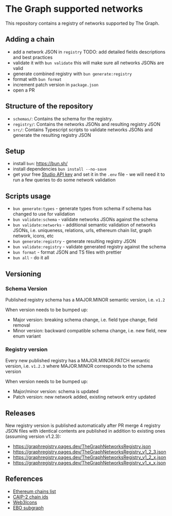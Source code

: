 # The Graph supported networks

This repository contains a registry of networks supported by The Graph.

## Adding a chain

- add a network JSON in `registry` TODO: add detailed fields descriptions and best practices
- validate it with `bun validate` this will make sure all networks JSONs are valid
- generate combined registry with `bun generate:registry`
- format with `bun format`
- increment patch version in `package.json`
- open a PR

## Structure of the repository

- `schemas/`: Contains the schema for the registry.
- `registry/`: Contains the networks JSONs and resulting registry JSON
- `src/`: Contains Typescript scripts to validate networks JSONs and generate the resulting registry JSON

## Setup

- install `bun`: https://bun.sh/
- install dependencies `bun install --no-save`
- get your free [Studio API key](https://thegraph.com/studio/apikeys/) and set it in the `.env` file - we will need it to run a few queries to do some network validation

## Scripts usage

- `bun generate:types` - generate types from schema if schema has changed to use for validation
- `bun validate:schema` - validate networks JSONs against the schema
- `bun validate:networks` - additional semantic validation of networks JSONs, i.e. uniqueness, relations, urls, ethereum chain list, graph network, icons, etc
- `bun generate:registry` - generate resulting registry JSON
- `bun validate:registry` - validate generated registry against the schema
- `bun format` - format JSON and TS files with prettier
- `bun all` - do it all

## Versioning

### Schema Version

Published registry schema has a MAJOR.MINOR semantic version, i.e. `v1.2`

When version needs to be bumped up:

- Major version: breaking schema change, i.e. field type change, field removal
- Minor version: backward compatible schema change, i.e. new field, new enum variant

### Registry version

Every new published registry has a MAJOR.MINOR.PATCH semantic version, i.e. `v1.2.3` where MAJOR.MINOR corresponds to the schema version

When version needs to be bumped up:

- Major/minor version: schema is updated
- Patch version: new network added, existing network entry updated

## Releases

New registry version is published automatically after PR merge
4 registry JSON files with identical contents are published in addition to existing ones (assuming version v1.2.3):

- https://graphregistry.pages.dev/TheGraphNetworksRegistry.json
- https://graphregistry.pages.dev/TheGraphNetworksRegistry_v1_2_3.json
- https://graphregistry.pages.dev/TheGraphNetworksRegistry_v1_2_x.json
- https://graphregistry.pages.dev/TheGraphNetworksRegistry_v1_x_x.json

## References

- [Ethereum chains list](https://github.com/ethereum-lists/chains)
- [CAIP-2 chain ids](https://chainagnostic.org/CAIPs/caip-2)
- [Web3Icons](https://github.com/0xa3k5/web3icons/tree/main/raw-svgs/networks/branded)
- [EBO subgraph](https://thegraph.com/explorer/subgraphs/4KFYqUWRTZQ9gn7GPHC6YQ2q15chJfVrX43ezYcwkgxB)
